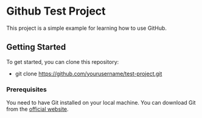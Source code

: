 # Github Test Project

This project is a simple example for learning how to use GitHub.

## Getting Started

To get started, you can clone this repository:
- git clone https://github.com/yourusername/test-project.git

### Prerequisites

You need to have Git installed on your local machine. You can download Git from the [official website](https://git-scm.com/downloads).



